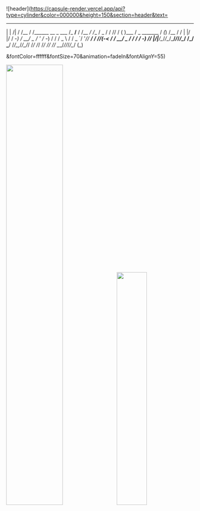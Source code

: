 ![header](https://capsule-render.vercel.app/api?type=cylinder&color=000000&height=150&section=header&text=
  _      __    __                     ______       __     __    ___  ____ _____        ___           ____ __      __
 | | /| / /__ / /______  __ _  ___   /_  __/__    / /__ _/ /__ / _ \/ / // / ( )___   / _ \_______  / _(_) /__   / /
 | |/ |/ / -_) / __/ _ \/  ' \/ -_)   / / / _ \  / / _ `/  '_// ___/_  _/_  _//(_-<  / ___/ __/ _ \/ _/ / / -_) /_/ 
 |__/|__/\__/_/\__/\___/_/_/_/\__/   /_/  \___/ /_/\_,_/_/\_\/_/    /_/  /_/  /___/ /_/  /_/  \___/_//_/_/\__/ (_)  
                                                                                                                    
&fontColor=ffffff&fontSize=70&animation=fadeIn&fontAlignY=55)


<div class='container'>
<img style="height: auto; width: 55%;" class="img" src="https://github-readme-stats.vercel.app/api?username=lakP44&show_icons=true&theme=blue-green" />
&nbsp;
&nbsp;
<img style="height: auto; width: 40%;" class="img" src="https://github-readme-stats.vercel.app/api/top-langs/?username=lakP44&theme=blue-green&langs_count=8&layout=compact" /></div>
</div>

<!--**lakP44/lakP44** is a ✨ _special_ ✨ repository because its `README.md` (this file) appears on your GitHub profile.

Here are some ideas to get you started:

- 🔭 I’m currently working on ...
- 🌱 I’m currently learning ...
- 👯 I’m looking to collaborate on ...
- 🤔 I’m looking for help with ...
- 💬 Ask me about ...
- 📫 How to reach me: ...
- 😄 Pronouns: ...
- ⚡ Fun fact: ...
-->
